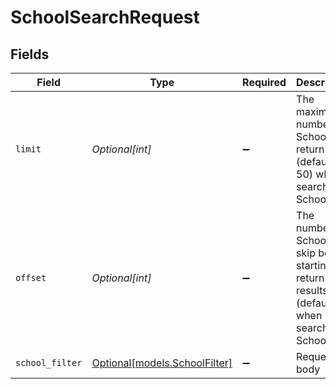 # SchoolSearchRequest


## Fields

| Field                                                                                               | Type                                                                                                | Required                                                                                            | Description                                                                                         | Example                                                                                             |
| --------------------------------------------------------------------------------------------------- | --------------------------------------------------------------------------------------------------- | --------------------------------------------------------------------------------------------------- | --------------------------------------------------------------------------------------------------- | --------------------------------------------------------------------------------------------------- |
| `limit`                                                                                             | *Optional[int]*                                                                                     | :heavy_minus_sign:                                                                                  | The maximum number of Schools to return (default: 50) when searching Schools                        | 1                                                                                                   |
| `offset`                                                                                            | *Optional[int]*                                                                                     | :heavy_minus_sign:                                                                                  | The number of Schools to skip before starting to return results (default: 0) when searching Schools | 0                                                                                                   |
| `school_filter`                                                                                     | [Optional[models.SchoolFilter]](../models/schoolfilter.md)                                          | :heavy_minus_sign:                                                                                  | Request body                                                                                        |                                                                                                     |